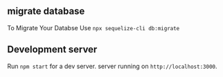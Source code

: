 ## migrate database

To Migrate Your Databse Use `npx sequelize-cli db:migrate`

## Development server

Run `npm start` for a dev server. server running on `http://localhost:3000`.


